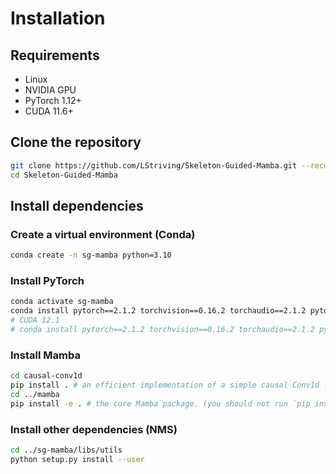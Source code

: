 # Installation

## Requirements

- Linux
- NVIDIA GPU
- PyTorch 1.12+
- CUDA 11.6+

## Clone the repository

```bash
git clone https://github.com/LStriving/Skeleton-Guided-Mamba.git --recursive
cd Skeleton-Guided-Mamba
```

## Install dependencies

### Create a virtual environment (Conda)

```bash
conda create -n sg-mamba python=3.10
```

### Install PyTorch

```bash
conda activate sg-mamba
conda install pytorch==2.1.2 torchvision==0.16.2 torchaudio==2.1.2 pytorch-cuda=11.8 -c pytorch -c nvidia
# CUDA 12.1
# conda install pytorch==2.1.2 torchvision==0.16.2 torchaudio==2.1.2 pytorch-cuda=12.1 -c pytorch -c nvidia
```

### Install Mamba

```bash
cd causal-conv1d
pip install . # an efficient implementation of a simple causal Conv1d layer used inside the Mamba block.
cd ../mamba
pip install -e . # the core Mamba package. (you should not run `pip install mamba-ssm` here since it is different from the original mamba-ssm package)
```

### Install other dependencies (NMS)

```bash
cd ../sg-mamba/libs/utils
python setup.py install --user
```